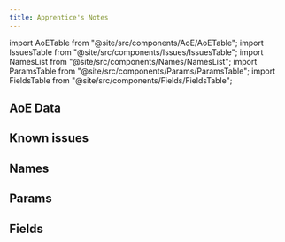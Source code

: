 ```yaml
---
title: Apprentice's Notes
---
```


import AoETable from "@site/src/components/AoE/AoETable";
import IssuesTable from "@site/src/components/Issues/IssuesTable";
import NamesList from "@site/src/components/Names/NamesList";
import ParamsTable from "@site/src/components/Params/ParamsTable";
import FieldsTable from "@site/src/components/Fields/FieldsTable";

## AoE Data

<AoETable item_key="apprenticesnotes" data_src="weapon" />

## Known issues

<IssuesTable item_key="apprenticesnotes" data_src="weapon" />

## Names

<NamesList item_key="apprenticesnotes" data_src="weapon" />

## Params

<ParamsTable item_key="apprenticesnotes" data_src="weapon" />

## Fields

<FieldsTable item_key="apprenticesnotes" data_src="weapon" />
